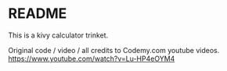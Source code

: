 # README
This is a kivy calculator trinket.

Original code / video / all credits to Codemy.com youtube videos.
https://www.youtube.com/watch?v=Lu-HP4eOYM4
